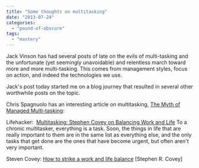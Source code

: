 ```yaml
---
title: "Some thoughts on multitasking"
date: "2013-07-24"
categories: 
  - "pound-of-obscure"
tags: 
  - "mastery"
---
```


Jack Vinson has had several posts of late on the evils of multi-tasking and the unfortunate (yet seemingly unavoidable) and relentless march toward more and more multi-tasking. This comes from management styles, focus on action, and indeed the technologies we use.

Jack's post today started me on a blog journey that resulted in several other worthwhile posts on the topic.

Chris Spagnuolo has an interesting article on multitasking, [The Myth of Managed Multi-tasking](http://www.chrisspagnuolo.com/2008/01/07/TheMythOfManagedMultitasking.aspx):

Lifehacker:  [Multitasking: Stephen Covey on Balancing Work and Life](http://lifehacker.com/343005/stephen-covey-on-balancing-work-and-life) To a chronic multitasker, everything is a task. Soon, the things in life that are really important to them are in the same list as everything else, and the only tasks that get done are the ones that have become urgent, but often aren't very important.

Steven Covey: [How to strike a work and life balance](http://www.stephencovey.com/blog/?p=12a) \[Stephen R. Covey\]
